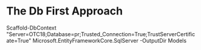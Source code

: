 ﻿
# The Db First Approach
Scaffold-DbContext "Server=OTC18;Database=pr;Trusted_Connection=True;TrustServerCertificate=True" Microsoft.EntityFrameworkCore.SqlServer -OutputDir Models
